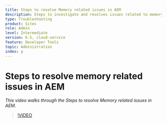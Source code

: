 ```yaml
---
title: Steps to resolve Memory related issues in AEM
description: Steps to investigate and resolves issues related to memory
type: Troubleshooting
product: Sites
role: Admin
level: Intermediate
version: 6.5, cloud-service
feature: Developer Tools
topic: Administration
index: y
---
```

# Steps to resolve memory related issues in AEM

*This video walks through the Steps to resolve Memory related issues in AEM.*

>[!VIDEO](https://video.tv.adobe.com/v/335473?quality=9&learn=on)